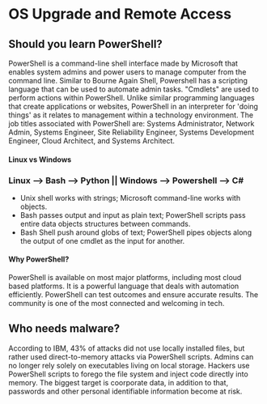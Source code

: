 # OS Upgrade and Remote Access

## Should you learn PowerShell?
PowerShell is a command-line shell interface made by Microsoft that enables system admins and power users to manage computer from the command line. Similar to Bourne Again Shell, Powershell has a scripting language that can be used to automate admin tasks. "Cmdlets" are used to perform actions within PowerShell. Unlike similar programming languages that create applications or websites, PowerShell in an interpreter for 'doing things' as it relates to management within a technology environment. The job titles associated with PowerShell are: Systems Administrator, Network Admin, Systems Engineer, Site Reliability Engineer, Systems Development Engineer, Cloud Architect, and Systems Architect. 
#### Linux vs Windows 
### Linux --> Bash --> Python || Windows --> Powershell --> C#
  - Unix shell works with strings; Microsoft command-line works with objects.
  - Bash passes output and input as plain text; PowerShell scripts pass entire data objects structures between commands.
  - Bash Shell push around globs of text; PowerShell pipes objects along the output of one cmdlet as the input for another.
#### Why PowerShell?
PowerShell is available on most major platforms, including most cloud based platforms. It is a powerful language that deals with automation efficiently. PowerShell can test outcomes and ensure accurate results. The community is one of the most connected and welcoming in tech. 

## Who needs malware? 
According to IBM, 43% of attacks did not use locally installed files, but rather used direct-to-memory attacks via PowerShell scripts. Admins can no longer rely solely on executables living on local storage. Hackers use PowerShell scripts to forego the file system and inject code directly into memory. The biggest target is coorporate data, in addition to that, passwords and other personal identifiable information become at risk. 
